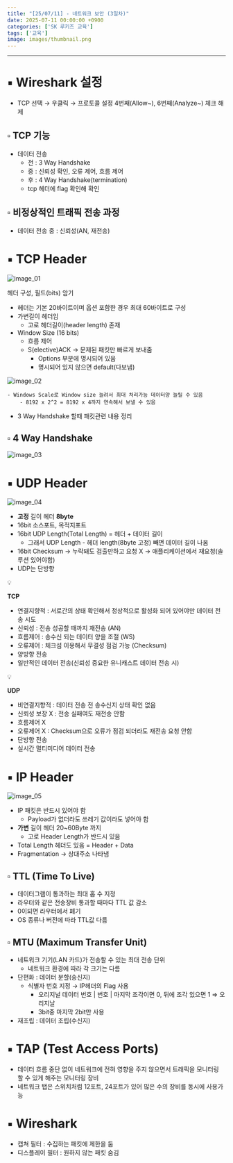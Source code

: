 ```yaml
---
title: "[25/07/11] - 네트워크 보안 (3일차)"
date: 2025-07-11 00:00:00 +0900
categories: ['SK 루키즈 교육']
tags: ['교육']
image: images/thumbnail.png
---
```


<!--more-->




---

# ▪︎ Wireshark 설정

- TCP 선택 → 우클릭 → 프로토콜 설정 4번째(Allow~), 6번째(Analyze~) 체크 해제

## ▫︎  TCP 기능

- 데이터 전송
    - 전 : 3 Way Handshake
    - 중 : 신뢰성 확인, 오류 제어, 흐름 제어
    - 후 : 4 Way Handshake(termination)
    - tcp 헤더에 flag 확인해 확인

## ▫︎  비정상적인 트래픽 전송 과정

- 데이터 전송 중 : 신뢰성(AN, 재전송)

# ▪︎ TCP Header

![image_01](/assets/img/250711_image_01.png)

헤더 구성, 필드(bits) 암기

- 헤더는 기본 20바이트이며 옵션 포함한 경우 최대 60바이트로 구성
- 가변길이 헤더임
    - 고로 헤더길이(header length) 존재
- Window Size (16 bits)
    - 흐름 제어
    - S(elective)ACK → 문제된 패킷만 빠르게 보내줌
        - Options 부분에 명시되어 있음
        - 명시되어 있지 않으면 default(다보냄)
    
![image_02](/assets/img/250711_image_02.png)
    
    - Windows Scale로 Window size 늘려서 최대 처리가능 데이터양 늘릴 수 있음
        - 8192 x 2^2 = 8192 x 4까지 연속해서 보낼 수 있음
- 3 Way Handshake 할때 패킷관련 내용 정리

## ▫︎  4 Way Handshake

![image_03](/assets/img/250711_image_03.png)

# ▪︎ UDP Header

![image_04](/assets/img/250711_image_04.png)

- **고정** 길이 헤더 **8byte**
- 16bit 소스포트, 목적지포트
- 16bit UDP Length(Total Length)  = 헤더 + 데이터 길이
    - 그래서 UDP Length - 헤더 length(8byte 고정) 빼면 데이터 길이 나옴
- 16bit Checksum → 누락돼도 검출만하고 요청 X → 애플리케이션에서 재요청(솔루션 있어야함)
- UDP는 단방향

<aside>
💡

**TCP**

- 연결지향적 : 서로간의 상태 확인해서 정상적으로 활성화 되어 있어야만 데이터 전송 시도
- 신뢰성 : 전송 성공할 때까지 재전송 (AN)
- 흐름제어 : 송수신 되는 데이터 양을 조절 (WS)
- 오류제어 : 체크섬 이용해서 무결성 점검 가능 (Checksum)
- 양방향 전송
- 일반적인 데이터 전송(신뢰성 중요한 유니캐스트 데이터 전송 시)
</aside>

<aside>
💡

**UDP**

- 비연결지향적 : 데이터 전송 전 송수신지 상태 확인 없음
- 신뢰성 보장 X : 전송 실패여도 재전송 안함
- 흐름제어 X
- 오류제어 X : Checksum으로 오류가 점검 되더라도 재전송 요청 안함
- 단방향 전송
- 실시간 멀티미디어 데이터 전송
</aside>

# ▪︎ IP Header

![image_05](/assets/img/250711_image_05.png)

- IP 패킷은 반드시 있어야 함
    - Payload가 없더라도 쓰레기 값이라도 넣어야 함
- **가변** 길이 헤더 20~60Byte 까지
    - 고로 Header Length가 반드시 있음
- Total Length 헤더도 있음 = Header + Data
- Fragmentation → 상대주소 나타냄

## ▫︎  TTL (Time To Live)

- 데이터그램이 통과하는 최대 홉 수 지정
- 라우터와 같은 전송장비 통과할 때마다 TTL 값 감소
- 0이되면 라우터에서 폐기
- OS 종류나 버전에 따라 TTL값 다름

## ▫︎  MTU (Maximum Transfer Unit)

- 네트워크 기기(LAN 카드)가 전송할 수 있는 최대 전송 단위
    - 네트워크 환경에 따라 각 크기는 다름
- 단편화 : 데이터 분할(송신지)
    - 식별자 번호 지정 → IP헤더의 Flag 사용
        - 오리지널 데이터 번호 | 번호 | 마지막 조각이면 0, 뒤에 조각 있으면 1 ⇒ 오리지날
        - 3bit중 마지막 2bit만 사용
- 재조립 : 데이터 조립(수신지)

# ▪︎ TAP (Test Access Ports)

- 데이터 흐름 중단 없이 네트워크에 전혀 영향을 주지 않으면서 트래픽을 모니터링 할 수 있게 해주는 모니터링 장비
- 네트워크 탭은 스위치처럼 12포트, 24포트가 있어 많은 수의 장비를 동시에 사용가능

# ▪︎ Wireshark

- 캡쳐 필터 : 수집하는 패킷에 제한을 둠
- 디스플레이 필터 : 원하지 않는 패킷 숨김